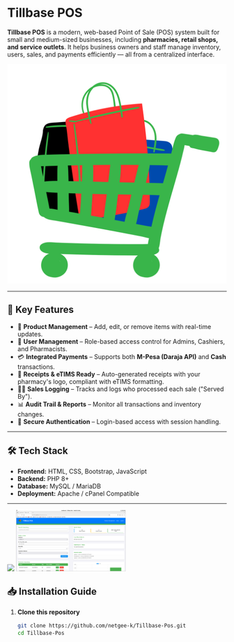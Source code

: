 # Tillbase POS

**Tillbase POS** is a modern, web-based Point of Sale (POS) system built for small and medium-sized businesses, including **pharmacies, retail shops, and service outlets**. It helps business owners and staff manage inventory, users, sales, and payments efficiently — all from a centralized interface.

![Logo](logo2.png)

---

## 🚀 Key Features

- 🛒 **Product Management** – Add, edit, or remove items with real-time updates.
- 👥 **User Management** – Role-based access control for Admins, Cashiers, and Pharmacists.
- 💳 **Integrated Payments** – Supports both **M-Pesa (Daraja API)** and **Cash** transactions.
- 🧾 **Receipts & eTIMS Ready** – Auto-generated receipts with your pharmacy's logo, compliant with eTIMS formatting.
- 🧍‍♂️ **Sales Logging** – Tracks and logs who processed each sale ("Served By").
- 📊 **Audit Trail & Reports** – Monitor all transactions and inventory changes.
- 🔐 **Secure Authentication** – Login-based access with session handling.

---

## 🛠️ Tech Stack

- **Frontend:** HTML, CSS, Bootstrap, JavaScript
- **Backend:** PHP 8+
- **Database:** MySQL / MariaDB
- **Deployment:** Apache / cPanel Compatible

---


  <img src="tillbase1.png" width="50%" />
  <img src="tillbase2.png" width="50%" />


## 📥 Installation Guide

1. **Clone this repository**
   ```bash
   git clone https://github.com/netgee-k/Tillbase-Pos.git
   cd Tillbase-Pos
